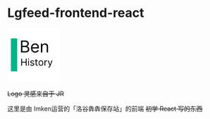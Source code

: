 # Lgfeed-frontend-react

<div style="width: 120px">

[![](./public/logo.png)](https://www.figma.com/file/zjn9bnbcj7O16GY5hhXNDR/Untitled?type=design&node-id=4%3A2&mode=design&t=4pwF1Q3lF3k51Sbn-1)

</div>

~~Logo 灵感来自于 JR~~

这里是由 Imken运营的「洛谷犇犇保存站」的前端 ~~初学 React 写的东西~~

